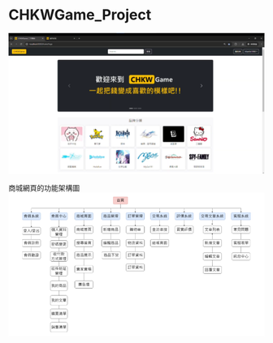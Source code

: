# CHKWGame_Project
![image](https://github.com/Mantle1998/CHKWGame_Project/blob/main/%E5%95%86%E5%9F%8E%E9%A6%96%E9%A0%81.png)

商城網頁的功能架構圖
![image](https://github.com/Mantle1998/CHKWGame_Project/blob/main/%E5%95%86%E5%9F%8E%E5%8A%9F%E8%83%BD%E6%9E%B6%E6%A7%8B.png)

